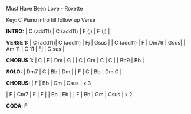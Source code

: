 Must Have Been Love - Roxette

Key: C
Piano intro till follow up Verse

__INTRO:__
| C (add11) | C (add11) | F (j) | F (j) |

__VERSE 1:__
| C (add11)| C (add11) | Fj | Gsus |
| C (add11) | F | Dm79 | Gsus|
| Am 11 | C 11 | Fj | G sus |

__CHORUS 1:__
| C | F | Dm | G |
| C | Gm | C | C |
| Bb9 | Bb | 

__SOLO:__
| Dm7 | C | Bb | Dm |
| F | C | Bb | Dm C |

__CHORUS:__
| F | Bb | Gm | Csus | x 3

| F | Cm7 | F | F |
| Eb | Eb |
| F | Bb | Gm | Csus | x 2

__CODA__:
F